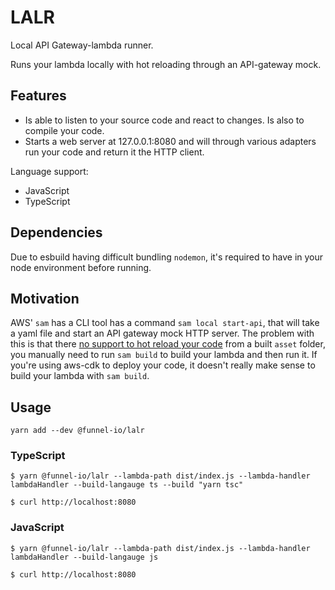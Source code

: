 # LALR

Local API Gateway-lambda runner.

Runs your lambda locally with hot reloading through an API-gateway mock.

## Features

- Is able to listen to your source code and react to changes. Is also to compile your code.
- Starts a web server at 127.0.0.1:8080 and will through various adapters run your code and return it the HTTP client.

Language support:

- JavaScript
- TypeScript

## Dependencies

Due to esbuild having difficult bundling `nodemon`, it's required to have in your node environment before running.

## Motivation

AWS' `sam` has a CLI tool has a command `sam local start-api`, that will take a yaml file and start an API gateway mock HTTP server. The problem with this is that there [no support to hot reload your code](https://github.com/aws/aws-sam-cli/issues/901) from a built `asset` folder, you manually need to run `sam build` to build your lambda and then run it. If you're using aws-cdk to deploy your code, it doesn't really make sense to build your lambda with `sam build`.

## Usage

`yarn add --dev @funnel-io/lalr`

### TypeScript

`$ yarn @funnel-io/lalr --lambda-path dist/index.js --lambda-handler lambdaHandler --build-langauge ts --build "yarn tsc"`

`$ curl http://localhost:8080`

### JavaScript

`$ yarn @funnel-io/lalr --lambda-path dist/index.js --lambda-handler lambdaHandler --build-langauge js`

`$ curl http://localhost:8080`
